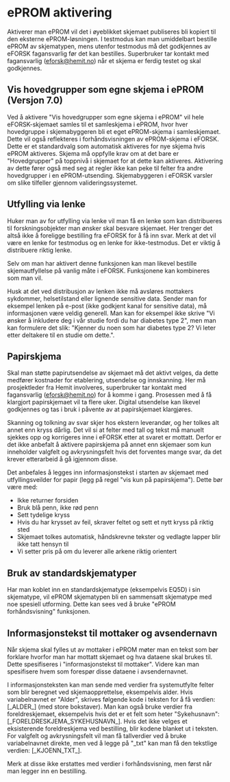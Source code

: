 # ePROM aktivering

Aktiverer man ePROM vil det i øyeblikket skjemaet publiseres bli kopiert til den eksterne ePROM-løsningen.
I testmodus kan man umiddelbart bestille ePROM av skjematypen, mens utenfor testmodus må det godkjennes 
av eFORSK fagansvarlig før det kan bestilles. Superbruker tar kontakt med fagansvarlig (eforsk@hemit.no) når et skjema er ferdig testet og skal godkjennes.

## Vis hovedgrupper som egne skjema i ePROM (Versjon 7.0)

Ved å aktivere "Vis hovedgrupper som egne skjema i ePROM" vil hele eFORSK-skjemaet samles til et samleskjema i ePROM, hvor hver hovedgruppe i skjemabyggeren bli et eget ePROM-skjema i samleskjemaet. Dette vil også reflekteres i forhåndsvisningen av ePROM-skjema i eFORSK. Dette er et standardvalg som automatisk aktiveres for nye skjema hvis ePROM aktiveres. Skjema må oppfylle krav om at det bare er "Hovedgrupper" på toppnivå i skjemaet for at dette kan aktiveres. Aktivering av dette fører også med seg at regler ikke kan peke til felter fra andre hovedgrupper i en ePROM-utsending. Skjemabyggeren i eFORSK varsler om slike tilfeller gjennom valideringssystemet.

## Utfylling via lenke

Huker man av for utfylling via lenke vil man få en lenke som kan distribueres til forskningsobjekter man ønsker skal besvare skjemaet.
Her trenger det altså ikke å foreligge bestilling fra eFORSK for å få inn svar. Merk at det vil være en lenke for testmodus og en lenke for ikke-testmodus. Det er viktig å distribuere riktig lenke.

Selv om man har aktivert denne funksjonen kan man likevel bestille skjemautfyllelse på vanlig måte i eFORSK. Funksjonene kan kombineres som man vil.

Husk at det ved distribusjon av lenken ikke må avsløres mottakers sykdommer, helsetilstand eller lignende sensitive data. Sender man for eksempel lenken på e-post (ikke godkjent kanal for sensitive data), må informasjonen være veldig generell. Man kan for eksempel ikke skrive "Vi ønsker å inkludere deg i vår studie fordi du har diabetes type 2", men man kan formulere det slik: "Kjenner du noen som har diabetes type 2? Vi leter etter deltakere til en studie om dette.".

## Papirskjema

Skal man støtte papirutsendelse av skjemaet må det aktivt velges, da dette medfører kostnader for etablering, utsendelse og innskanning. Her må prosjektleder fra Hemit involveres, superbruker tar kontakt med fagansvarlig (eforsk@hemit.no) for å komme i gang. Prosessen med å få klargjort papirskjemaet vil ta flere uker. Digital utsendelse kan likevel godkjennes og tas i bruk i påvente av at papirskjemaet klargjøres.

Skanning og tolkning av svar skjer hos ekstern leverandør, og her tolkes alt annet enn kryss dårlig. Det vil si at felter med tall og tekst må manuelt sjekkes opp og korrigeres inne i eFORSK etter at svaret er mottatt. Derfor er det ikke anbefalt å aktivere papirskjema på annet enn skjemaer som kun inneholder valgfelt og avkrysningsfelt hvis det forventes mange svar, da det krever etterarbeid å gå igjennom disse. 

Det anbefales å legges inn informasjonstekst i starten av skjemaet med utfyllingsveilder for papir (legg på regel "vis kun på papirskjema"). Dette bør være med:
* Ikke returner forsiden
* Bruk blå penn, ikke rød penn
* Sett tydelige kryss
* Hvis du har krysset av feil, skraver feltet og sett et nytt kryss på riktig sted
* Skjemaet tolkes automatisk, håndskrevne tekster og vedlagte lapper blir ikke tatt hensyn til
* Vi setter pris på om du leverer alle arkene riktig orientert

## Bruk av standardskjematyper

Har man koblet inn en standardskjematype (eksempelvis EQ5D) i sin skjematype, vil ePROM skjematypen bli en sammensatt skjematype med noe spesiell utforming. Dette kan sees ved å bruke "ePROM forhåndsvisning" funksjonen.

## Informasjonstekst til mottaker og avsendernavn

Når skjema skal fylles ut av mottaker i ePROM møter man en tekst som bør forklare hvorfor man har mottatt skjemaet
og hva dataene skal brukes til. Dette spesifiseres i "informasjonstekst til mottaker". Videre kan man spesifisere hvem 
som forespør disse dataene i avsendernavnet.

I informasjonsteksten kan man sende med verdier fra systemutfylte felter som blir beregnet ved skjemaopprettelse, eksempelvis alder. Hvis variabelnavnet er "Alder", skrives følgende kode i teksten for å få verdien:  [\_ALDER\_]  (med store bokstaver). Man kan også bruke verdier fra foreldreskjemaet, eksempelvis hvis det er et felt som heter "Sykehusnavn": [\_FORELDRESKJEMA\_SYKEHUSNAVN\_]. Hvis det ikke velges et eksisterende foreldreskjema ved bestilling, blir kodene blanket ut i teksten. For valgfelt og avkrysningsfelt vil man få tallverdier ved å bruke variabelnavnet direkte, men ved å legge på "\_txt" kan man få den tekstlige verdien: [\_KJOENN\_TXT\_].

Merk at disse ikke erstattes med verdier i forhåndsvisning, men først når man legger inn en bestilling.

